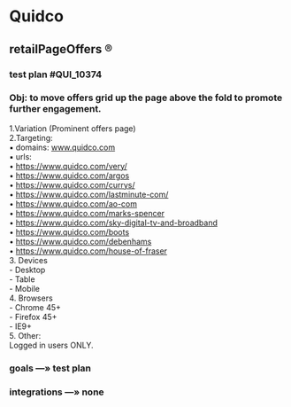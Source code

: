# Quidco 
## retailPageOffers ®
### test plan #QUI_10374

### Obj: to move offers grid up the page above the fold to promote further engagement.      

1.Variation (Prominent offers page)       
2.Targeting:        
   :black_small_square: domains:  www.quidco.com    
   :black_small_square: urls:     
             • https://www.quidco.com/very/     
             • https://www.quidco.com/argos        
             • https://www.quidco.com/currys/          
             • https://www.quidco.com/lastminute-com/     
             • https://www.quidco.com/ao-com      
             • https://www.quidco.com/marks-spencer     
             • https://www.quidco.com/sky-digital-tv-and-broadband     
             • https://www.quidco.com/boots     
             • https://www.quidco.com/debenhams     
             • https://www.quidco.com/house-of-fraser      
3. Devices    
    - Desktop    
    - Table   
    - Mobile    
4. Browsers    
    - Chrome 45+    
    - Firefox 45+    
    - IE9+    
5. Other:     
   Logged in users ONLY.     


### goals —» test plan    

### integrations —» none     












            
               
